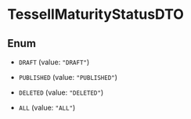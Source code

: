 

# TessellMaturityStatusDTO

## Enum


* `DRAFT` (value: `"DRAFT"`)

* `PUBLISHED` (value: `"PUBLISHED"`)

* `DELETED` (value: `"DELETED"`)

* `ALL` (value: `"ALL"`)



